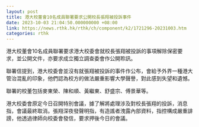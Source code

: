 ```yaml
---
layout: post
title: 港大校董會10名成員聯署要求公開校長張翔被投訴事件
date: 2023-10-03 21:04:50.000000000 +08:00
link: https://news.rthk.hk/rthk/ch/component/k2/1721296-20231003.htm
categories: rthk
---
```


港大校董會10名成員聯署要求港大校委會就校長張翔被投訴的事項解除保密要求，並公開文件，亦要求成立獨立調查委會作公開聆訊。

聯署信提到，港大校委會並沒有就張翔被投訴的事件作公布，會給予外界一種港大管治混亂的印象，他們認為校方的做法嚴重影響大學聲譽，對此感到失望和遺憾。

聯署的校董包括麥東榮、陳和順、黃繼東、舒盛宗、傅景華等。

港大校委會原定今日召開特別會議，據了解將處理涉及對校長張翔的投訴，消息指，會議最終取消。張翔深夜發聲明指，有造謠者洩露內部資料，指控構成嚴重誹謗，他透過律師向校委會發信，要求押後今日的會議。
